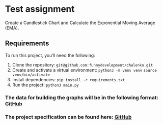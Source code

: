 # Test assignment

Create a Candlestick Chart and Calculate the Exponential Moving Average (EMA).

## Requirements

To run this project, you'll need the following:

1. Clone the repository: `git@github.com:funnydevelopment/chalenko.git`
2. Create and activate a virtual environment: `python3 -m venv venv` `source venv/bin/activate`
3. Install dependencies: `pip install -r requirements.txt`
4. Run the project: `python3 main.py`

### The data for building the graphs will be in the following format: [GitHub](./result.json)
### The project specification can be found here: [GitHub](./specification.md)